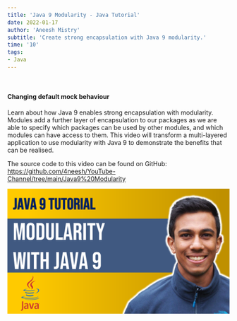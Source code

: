 ```yaml
---
title: 'Java 9 Modularity - Java Tutorial'
date: 2022-01-17
author: 'Aneesh Mistry'
subtitle: 'Create strong encapsulation with Java 9 modularity.'
time: '10'
tags:
- Java
---
```


<br>
<h4>Changing default mock behaviour</h4>
<p>
Learn about how Java 9 enables strong encapsulation with modularity.
Modules add a further layer of encapsulation to our packages as we are able to specify which packages can be used by other modules, and which modules can have access to them.
This video will transform a multi-layered application to use modularity with Java 9 to demonstrate the benefits that can be realised.

The source code to this video can be found on GitHub: https://github.com/4neesh/YouTube-Channel/tree/main/Java9%20Modularity


[![YouTube video link](../images/087_java9Mod.jpg)](https://youtu.be/89tplxrXJTU)
</p>
